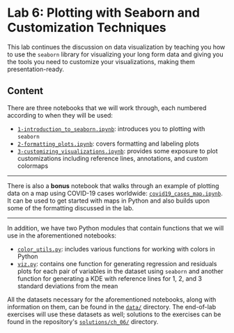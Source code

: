 # Lab 6: Plotting with Seaborn and Customization Techniques

This lab continues the discussion on data visualization by teaching you how to use the `seaborn` library for visualizing your long form data and giving you the tools you need to customize your visualizations, making them presentation-ready.

## Content

There are three notebooks that we will work through, each numbered according to when they will be used:

- [`1-introduction_to_seaborn.ipynb`](./1-introduction_to_seaborn.ipynb): introduces you to plotting with `seaborn`
- [`2-formatting_plots.ipynb`](./2-formatting_plots.ipynb): covers formatting and labeling plots
- [`3-customizing_visualizations.ipynb`](./3-customizing_visualizations.ipynb): provides some exposure to plot customizations including reference lines, annotations, and custom colormaps

-----

There is also a **bonus** notebook that walks through an example of plotting data on a map using COVID-19 cases worldwide: [`covid19_cases_map.ipynb`](./covid19_cases_map.ipynb). It can be used to get started with maps in Python and also builds upon some of the formatting discussed in the lab.

-----

In addition, we have two Python modules that contain functions that we will use in the aforementioned notebooks:

- [`color_utils.py`](./color_utils.py): includes various functions for working with colors in Python
- [`viz.py`](./viz.py): contains one function for generating regression and residuals plots for each pair of variables in the dataset using `seaborn` and another function for generating a KDE with reference lines for 1, 2, and 3 standard deviations from the mean

All the datasets necessary for the aforementioned notebooks, along with information on them, can be found in the [`data/`](./data) directory. The end-of-lab exercises will use these datasets as well; solutions to the exercises can be found in the repository's [`solutions/ch_06/`](../solutions/ch_06) directory.

